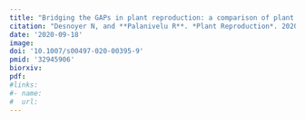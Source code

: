 ```yaml
---
title: "Bridging the GAPs in plant reproduction: a comparison of plant and animal GPI-anchored proteins"
citation: "Desnoyer N, and **Palanivelu R**. *Plant Reproduction*. 2020."  
date: '2020-09-18'
image: 
doi: '10.1007/s00497-020-00395-9'
pmid: '32945906'
biorxiv:
pdf:
#links:
#- name: 
#  url: 
---
```

